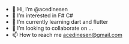 - 👋 Hi, I’m @acedinesen
- 👀 I’m interested in F# C#
- 🌱 I’m currently learning dart and flutter
- 💞️ I’m looking to collaborate on ...
- 📫 How to reach me acedinesen@gmail.com 

<!---
acedinesen/acedinesen is a ✨ special ✨ repository because its `README.md` (this file) appears on your GitHub profile.
You can click the Preview link to take a look at your changes.
--->
